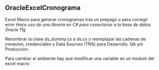 

## OracleExcelCronograma
Excel Macro para generar cronogramas tras un prepago o para corregir error
*Hace uso de una libreria en C# para conectarse a la base de datos Oracle 11g*

Renombrar la clase ds_dummy.cs a ds.cs y reemplazar las cadenas de conexion, credenciales y Data Sources (TNS) para Desarrollo, QA y/o Produccion.

Para cambiar el ambiente hay que modificar una variable en un modulo del excel macro